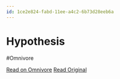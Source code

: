 ```yaml
---
id: 1ce2e824-fabd-11ee-a4c2-6b73d28eeb6a
---
```


# Hypothesis
#Omnivore

[Read on Omnivore](https://omnivore.app/me/hypothesis-18edf1adcc2)
[Read Original](https://hypothes.is/a/51DstPq4Ee6QcUtaRH4UIQ)

